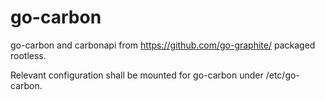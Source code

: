 # go-carbon

go-carbon and carbonapi from https://github.com/go-graphite/ packaged rootless.

Relevant configuration shall be mounted for go-carbon under /etc/go-carbon.
